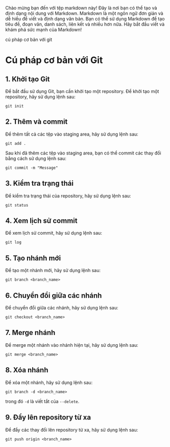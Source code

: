 Chào mừng bạn đến với tệp markdown này! Đây là nơi bạn có thể tạo và định dạng nội dung với Markdown. Markdown là một ngôn ngữ đơn giản và dễ hiểu để viết và định dạng văn bản. Bạn có thể sử dụng Markdown để tạo tiêu đề, đoạn văn, danh sách, liên kết và nhiều hơn nữa. Hãy bắt đầu viết và khám phá sức mạnh của Markdown!

cú pháp cơ bản với git 
# Cú pháp cơ bản với Git
## 1. Khởi tạo Git
Để bắt đầu sử dụng Git, bạn cần khởi tạo một repository. Để khởi tạo một repository, hãy sử dụng lệnh sau:
```
git init
```
## 2. Thêm và commit
Để thêm tất cả các tệp vào staging area, hãy sử dụng lệnh sau:
```
git add .
```
Sau khi đã thêm các tệp vào staging area, bạn có thể commit các thay đổi bằng cách sử dụng lệnh sau:
```
git commit -m "Message"
```
## 3. Kiểm tra trạng thái
Để kiểm tra trạng thái của repository, hãy sử dụng lệnh sau:
```
git status
```
## 4. Xem lịch sử commit
Để xem lịch sử commit, hãy sử dụng lệnh sau:
```
git log
```
## 5. Tạo nhánh mới
Để tạo một nhánh mới, hãy sử dụng lệnh sau:
```
git branch <branch_name>
```
## 6. Chuyển đổi giữa các nhánh
Để chuyển đổi giữa các nhánh, hãy sử dụng lệnh sau:
```
git checkout <branch_name>
```
## 7. Merge nhánh
Để merge một nhánh vào nhánh hiện tại, hãy sử dụng lệnh sau:
```
git merge <branch_name>
```
## 8. Xóa nhánh
Để xóa một nhánh, hãy sử dụng lệnh sau:
```
git branch -d <branch_name>
```
trong đó `-d` là viết tắt của `--delete`.
## 9. Đẩy lên repository từ xa
Để đẩy các thay đổi lên repository từ xa, hãy sử dụng lệnh sau:
```
git push origin <branch_name>
```
